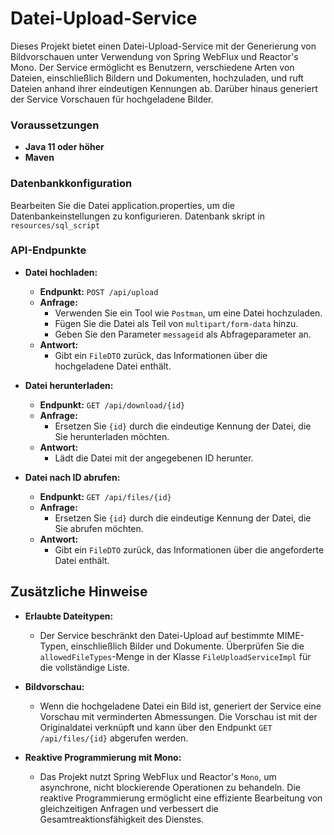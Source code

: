 # Datei-Upload-Service

Dieses Projekt bietet einen Datei-Upload-Service mit der Generierung von Bildvorschauen unter Verwendung von Spring WebFlux und Reactor's Mono. Der Service ermöglicht es Benutzern, verschiedene Arten von Dateien, einschließlich Bildern und Dokumenten, hochzuladen, und ruft Dateien anhand ihrer eindeutigen Kennungen ab. Darüber hinaus generiert der Service Vorschauen für hochgeladene Bilder.


### Voraussetzungen

- **Java 11 oder höher**
- **Maven**

### Datenbankkonfiguration

Bearbeiten Sie die Datei application.properties, um die Datenbankeinstellungen zu konfigurieren. Datenbank skript in `resources/sql_script`

### API-Endpunkte

- **Datei hochladen:**
    - **Endpunkt:** `POST /api/upload`
    - **Anfrage:**
        - Verwenden Sie ein Tool wie `Postman`, um eine Datei hochzuladen.
        - Fügen Sie die Datei als Teil von `multipart/form-data` hinzu.
        - Geben Sie den Parameter `messageid` als Abfrageparameter an.
    - **Antwort:**
        - Gibt ein `FileDTO` zurück, das Informationen über die hochgeladene Datei enthält.

- **Datei herunterladen:**
    - **Endpunkt:** `GET /api/download/{id}`
    - **Anfrage:**
        - Ersetzen Sie `{id}` durch die eindeutige Kennung der Datei, die Sie herunterladen möchten.
    - **Antwort:**
        - Lädt die Datei mit der angegebenen ID herunter.

- **Datei nach ID abrufen:**
    - **Endpunkt:** `GET /api/files/{id}`
    - **Anfrage:**
        - Ersetzen Sie `{id}` durch die eindeutige Kennung der Datei, die Sie abrufen möchten.
    - **Antwort:**
        - Gibt ein `FileDTO` zurück, das Informationen über die angeforderte Datei enthält.

## Zusätzliche Hinweise

- **Erlaubte Dateitypen:**
    - Der Service beschränkt den Datei-Upload auf bestimmte MIME-Typen, einschließlich Bilder und Dokumente. Überprüfen Sie die `allowedFileTypes`-Menge in der Klasse `FileUploadServiceImpl` für die vollständige Liste.

- **Bildvorschau:**
    - Wenn die hochgeladene Datei ein Bild ist, generiert der Service eine Vorschau mit verminderten Abmessungen. Die Vorschau ist mit der Originaldatei verknüpft und kann über den Endpunkt `GET /api/files/{id}` abgerufen werden.

- **Reaktive Programmierung mit Mono:**
    - Das Projekt nutzt Spring WebFlux und Reactor's `Mono`, um asynchrone, nicht blockierende Operationen zu behandeln. Die reaktive Programmierung ermöglicht eine effiziente Bearbeitung von gleichzeitigen Anfragen und verbessert die Gesamtreaktionsfähigkeit des Dienstes.
